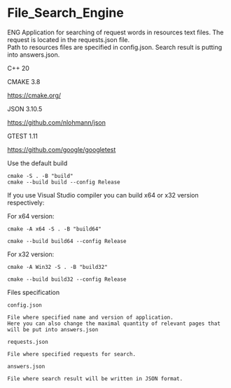# File_Search_Engine

ENG
Application for searching of request words in resources text files. 
The request is located in the requests.json file.  
Path to resources files are specified in config.json. Search result is putting into answers.json.

C++ 20

CMAKE 3.8

https://cmake.org/

JSON 3.10.5

https://github.com/nlohmann/json

GTEST 1.11

https://github.com/google/googletest

Use the default build

	cmake -S . -B "build"
	cmake --build build --config Release
	
If you use Visual Studio compiler you can build x64 or x32 version respectively:

For x64 version:

	cmake -A x64 -S . -B "build64"
	
	cmake --build build64 --config Release
	
For x32 version:

	cmake -A Win32 -S . -B "build32"
	
	cmake --build build32 --config Release

Files specification

	config.json

	File where specified name and version of application.
	Here you can also change the maximal quantity of relevant pages that will be put into answers.json

	requests.json

	File where specified requests for search.

	answers.json

	File where search result will be written in JSON format.
